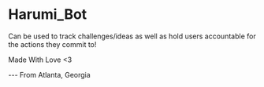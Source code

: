 # Harumi_Bot


Can be used to track challenges/ideas as well as hold users accountable for the actions they commit to!


Made With Love <3


  --- From Atlanta, Georgia
